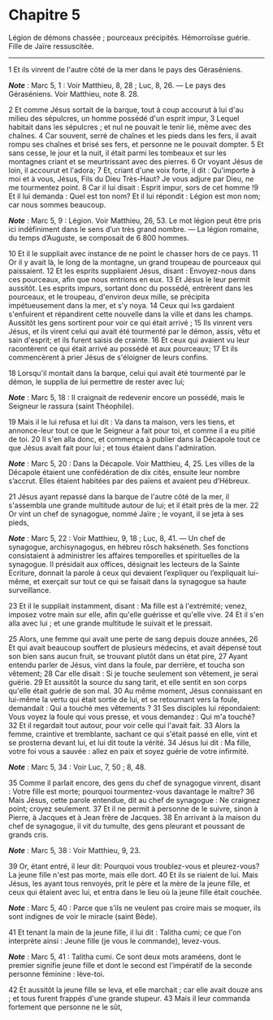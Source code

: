 # Chapitre 5

Légion de démons chassée ; pourceaux précipités.
Hémorroïsse guérie.
Fille de Jaïre ressuscitée.

***

1 Et ils vinrent de l'autre côté de la mer dans le pays des Géraséniens.

***Note*** :  Marc 5, 1 : Voir Matthieu, 8, 28 ; Luc, 8, 26. ― Le pays des Géraséniens. Voir Matthieu, note 8. 28.

2 Et comme Jésus sortait de la barque, tout à coup accourut à lui d'au milieu des sépulcres, un homme possédé d'un esprit impur, 3 Lequel habitait dans les sépulcres ; et nul ne pouvait le tenir lié, même avec des chaînes. 4 Car souvent, serré de chaînes et les pieds dans les fers, il avait rompu ses chaînes et brisé ses fers, et personne ne le pouvait dompter. 5 Et sans cesse, le jour et la nuit, il était parmi les tombeaux et sur les montagnes criant et se meurtrissant avec des pierres. 6 Or voyant Jésus de loin, il accourut et l'adora; 7 Et, criant d'une voix forte, il dit : Qu'importe à moi et à vous, Jésus, Fils du Dieu Très-Haut? Je vous adjure par Dieu, ne me tourmentez point. 8 Car il lui disait : Esprit impur, sors de cet homme !9 Et il lui demanda : Quel est ton nom? Et il lui répondit : Légion est mon nom; car nous sommes beaucoup.

***Note*** :  Marc 5, 9 : Légion. Voir Matthieu, 26, 53. Le mot légion peut être pris ici indéfiniment dans le sens d’un très grand nombre. ― La légion romaine, du temps d’Auguste, se composait de 6 800 hommes.

10 Et il le suppliait avec instance de ne point le chasser hors de ce pays. 11 Or il y avait là, le long de la montagne, un grand troupeau de pourceaux qui paissaient. 12 Et les esprits suppliaient Jésus, disant : Envoyez-nous dans ces pourceaux, afin que nous entrions en eux. 13 Et Jésus le leur permit aussitôt. Les esprits impurs, sortant donc du possédé, entrèrent dans les pourceaux, et le troupeau, d'environ deux mille, se précipita impétueusement dans la mer, et s'y noya. 14 Ceux qui l«s gardaient s'enfuirent et répandirent cette nouvelle dans la ville et dans les champs. Aussitôt les gens sortirent pour voir ce qui était arrivé ; 15 Ils vinrent vers Jésus, et ils virent celui qui avait été tourmenté par le démon, assis, vêtu et sain d'esprit; et ils furent saisis de crainte. 16 Et ceux qui avaient vu leur racontèrent ce qui était arrivé au possédé et aux pourceaux; 17 Et ils commencèrent à prier Jésus de s'éloigner de leurs confins.


18 Lorsqu'il montait dans la barque, celui qui avait été tourmenté par le démon, le supplia de lui permettre de rester avec lui;

***Note*** :  Marc 5, 18 : Il craignait de redevenir encore un possédé, mais le Seigneur le rassura (saint Théophile).

19 Mais il le lui refusa et lui dit : Va dans ta maison, vers les tiens, et annonce-leur tout ce que le Seigneur a fait pour toi, et comme il a eu pitié de toi. 20 Il s'en alla donc, et commença à publier dans la Décapole tout ce que Jésus avait fait pour lui ; et tous étaient dans l'admiration.

***Note*** :  Marc 5, 20 : Dans la Décapole. Voir Matthieu, 4, 25. Les villes de la Décapole étaient une confédération de dix cités, ensuite leur nombre s’accrut. Elles étaient habitées par des païens et avaient peu d’Hébreux.


21 Jésus ayant repassé dans la barque de l'autre côté de la mer, il s'assembla une grande multitude autour de lui; et il était près de la mer. 22 Or vint un chef de synagogue, nommé Jaïre ; le voyant, il se jeta à ses pieds,

***Note*** :  Marc 5, 22 : Voir Matthieu, 9, 18 ; Luc, 8, 41. ― Un chef de synagogue, archisynagogus, en hébreu rôsch hakséneth. Ses fonctions consistaient à administrer les affaires temporelles et spirituelles de la synagogue. Il présidait aux offices, désignait les lecteurs de la Sainte Ecriture, donnait la parole à ceux qui devaient l’expliquer ou l’expliquait lui-même, et exerçait sur tout ce qui se faisait dans la synagogue sa haute surveillance.

23 Et il le suppliait instamment, disant : Ma fille est à l'extrémité; venez, imposez votre main sur elle, afin qu'elle guérisse et qu'elle vive. 24 Et il s'en alla avec lui ; et une grande multitude le suivait et le pressait.


25 Alors, une femme qui avait une perte de sang depuis douze années, 26 Et qui avait beaucoup souffert de plusieurs médecins, et avait dépensé tout son bien sans aucun fruit, se trouvant plutôt dans un état pire, 27 Ayant entendu parler de Jésus, vint dans la foule, par derrière, et toucha son vêtement; 28 Car elle disait : Si je touche seulement son vêtement, je serai guérie. 29 Et aussitôt la source du sang tarit, et elle sentit en son corps qu'elle était guérie de son mal. 30 Au même moment, Jésus connaissant en lui-même la vertu qui était sortie de lui, et se retournant vers la foule, demandait : Qui a touché mes vêtements ? 31 Ses disciples lui répondaient: Vous voyez la foule qui vous presse, et vous demandez : Qui m'a touché? 32 Et il regardait tout autour, pour voir celle qui l'avait fait. 33 Alors la femme, craintive et tremblante, sachant ce qui s'était passé en elle, vint et se prosterna devant lui, et lui dit toute la vérité. 34 Jésus lui dit : Ma fille, votre foi vous a sauvée : allez en paix et soyez
guérie de votre infirmité.

***Note*** :  Marc 5, 34 : Voir Luc, 7, 50 ; 8, 48.


35 Comme il parlait encore, des gens du chef de synagogue vinrent, disant : Votre fille est morte; pourquoi tourmentez-vous davantage le maître? 36 Mais Jésus, cette parole entendue, dit au chef de synagogue : Ne craignez point; croyez seulement. 37 Et il ne permit à personne de le suivre, sinon à Pierre, à Jacques et à Jean frère de Jacques. 38 En arrivant à la maison du chef de synagogue, il vit du tumulte, des gens pleurant et poussant de grands cris.

***Note*** :  Marc 5, 38 : Voir Matthieu, 9, 23.

39 Or, étant entré, il leur dit: Pourquoi vous troublez-vous et pleurez-vous? La jeune fille n'est pas morte, mais elle dort. 40 Et ils se riaient de lui. Mais Jésus, les ayant tous renvoyés, prit le père et la mère de la jeune fille, et ceux qui étaient avec lui, et entra dans le lieu où la jeune fille était couchée.

***Note*** :  Marc 5, 40 : Parce que s’ils ne veulent pas croire mais se moquer, ils sont indignes de voir le miracle (saint Bède).

41 Et tenant la main de la jeune fille, il lui dit : Talitha cumi; ce que l'on interprète ainsi : Jeune fille (je vous le commande), levez-vous.

***Note*** :  Marc 5, 41 : Talitha cumi. Ce sont deux mots araméens, dont le premier signifie jeune fille et dont le second est l’impératif de la seconde personne féminine : lève-toi.

42 Et aussitôt la jeune fille se leva, et elle marchait ; car elle avait douze ans ; et tous furent frappés d'une grande stupeur. 43 Mais il leur commanda fortement que personne ne le sût,

